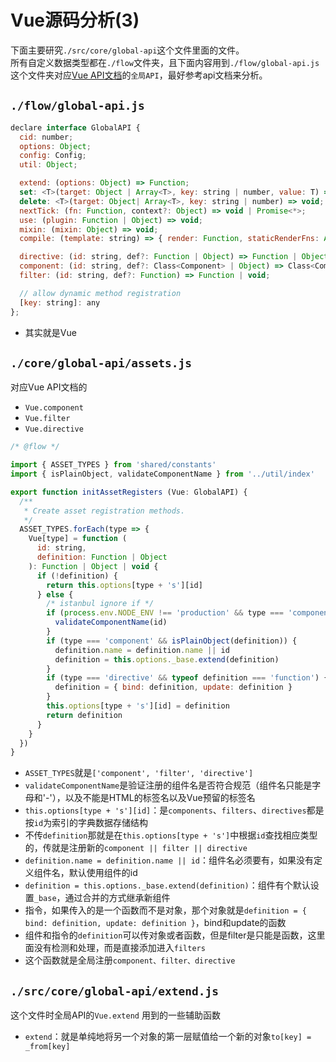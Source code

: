 # Vue源码分析(3)

下面主要研究`./src/core/global-api`这个文件里面的文件。   
所有自定义数据类型都在`./flow`文件夹，且下面内容用到`./flow/global-api.js`    
这个文件夹对应[Vue API文档](https://cn.vuejs.org/v2/api/#Vue-component)的`全局API`，最好参考api文档来分析。

## `./flow/global-api.js`

```js
declare interface GlobalAPI {
  cid: number;
  options: Object;
  config: Config;
  util: Object;

  extend: (options: Object) => Function;
  set: <T>(target: Object | Array<T>, key: string | number, value: T) => T;
  delete: <T>(target: Object| Array<T>, key: string | number) => void;
  nextTick: (fn: Function, context?: Object) => void | Promise<*>;
  use: (plugin: Function | Object) => void;
  mixin: (mixin: Object) => void;
  compile: (template: string) => { render: Function, staticRenderFns: Array<Function> };

  directive: (id: string, def?: Function | Object) => Function | Object | void;
  component: (id: string, def?: Class<Component> | Object) => Class<Component>;
  filter: (id: string, def?: Function) => Function | void;

  // allow dynamic method registration
  [key: string]: any
};
```

- 其实就是Vue

## `./core/global-api/assets.js`

对应Vue API文档的

- `Vue.component`
- `Vue.filter`
- `Vue.directive`
 
```js
/* @flow */

import { ASSET_TYPES } from 'shared/constants'
import { isPlainObject, validateComponentName } from '../util/index'

export function initAssetRegisters (Vue: GlobalAPI) {
  /**
   * Create asset registration methods.
   */
  ASSET_TYPES.forEach(type => {
    Vue[type] = function (
      id: string,
      definition: Function | Object
    ): Function | Object | void {
      if (!definition) {
        return this.options[type + 's'][id]
      } else {
        /* istanbul ignore if */
        if (process.env.NODE_ENV !== 'production' && type === 'component') {
          validateComponentName(id)
        }
        if (type === 'component' && isPlainObject(definition)) {
          definition.name = definition.name || id
          definition = this.options._base.extend(definition)
        }
        if (type === 'directive' && typeof definition === 'function') {
          definition = { bind: definition, update: definition }
        }
        this.options[type + 's'][id] = definition
        return definition
      }
    }
  })
}
```

- `ASSET_TYPES`就是`['component', 'filter', 'directive']`
- `validateComponentName`是验证注册的组件名是否符合规范（组件名只能是字母和'-'），以及不能是HTML的标签名以及Vue预留的标签名<component>
- `this.options[type + 's'][id]`：是`components`、`filters`、`directives`都是按`id`为索引的字典数据存储结构
- 不传`definition`那就是在`this.options[type + 's']`中根据`id`查找相应类型的，传就是注册新的`component || filter || directive`
- `definition.name = definition.name || id`：组件名必须要有，如果没有定义组件名，默认使用组件的id
- `definition = this.options._base.extend(definition)`：组件有个默认设置`_base`，通过合并的方式继承新组件
- 指令，如果传入的是一个函数而不是对象，那个对象就是`definition = { bind: definition, update: definition }`，bind和update的函数
- 组件和指令的`definition`可以传对象或者函数，但是filter是只能是函数，这里面没有检测和处理，而是直接添加进入`filters`
- 这个函数就是全局注册`component、filter、directive`

## `./src/core/global-api/extend.js`

这个文件时全局API的`Vue.extend`
用到的一些辅助函数

- `extend`：就是单纯地将另一个对象的第一层赋值给一个新的对象`to[key] = _from[key]`
